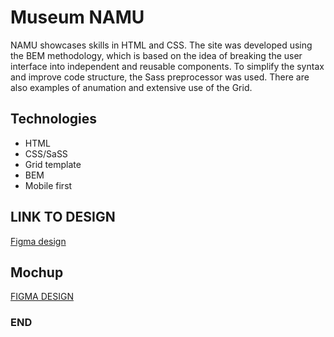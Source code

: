 # Museum NAMU
NAMU showcases skills in HTML and CSS. The site was developed using the BEM methodology, which is based on the idea of breaking the user interface into independent and reusable components. To simplify the syntax and improve code structure, the Sass preprocessor was used. There are also examples of anumation and extensive use of the Grid.

## Technologies
- HTML
- CSS/SaSS
- Grid template
- BEM
- Mobile first

## LINK TO DESIGN
[Figma design](https://www.figma.com/file/cRBCqE06cDrY3s4jX7h3iY/%D0%9D%D0%90%D0%9C%D0%A3-(Edit)?node-id=0%3A1)

## Mochup
[FIGMA DESIGN](figma.com/design/cRBCqE06cDrY3s4jX7h3iY/НАМУ)

### END
